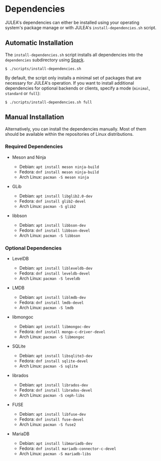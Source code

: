 # Dependencies

JULEA's dependencies can either be installed using your operating system's package manage or with JULEA's `install-dependencies.sh` script.

## Automatic Installation

The `install-dependencies.sh` script installs all dependencies into the `dependencies` subdirectory using [Spack](https://spack.io/).

```console
$ ./scripts/install-dependencies.sh
```

By default, the script only installs a minimal set of packages that are necessary for JULEA's operation.
If you want to install additional dependencies for optional backends or clients, specify a mode (`minimal`, `standard` or `full`):

```console
$ ./scripts/install-dependencies.sh full
```

## Manual Installation

Alternatively, you can install the dependencies manually.
Most of them should be available within the repositories of Linux distributions.

### Required Dependencies

- Meson and Ninja
  - Debian: `apt install meson ninja-build`
  - Fedora: `dnf install meson ninja-build`
  - Arch Linux: `pacman -S meson ninja`

- GLib
  - Debian: `apt install libglib2.0-dev`
  - Fedora: `dnf install glib2-devel`
  - Arch Linux: `pacman -S glib2`

- libbson
  - Debian: `apt install libbson-dev`
  - Fedora: `dnf install libbson-devel`
  - Arch Linux: `pacman -S libbson`

### Optional Dependencies

- LevelDB
  - Debian: `apt install libleveldb-dev`
  - Fedora: `dnf install leveldb-devel`
  - Arch Linux: `pacman -S leveldb`

- LMDB
  - Debian: `apt install liblmdb-dev`
  - Fedora: `dnf install lmdb-devel`
  - Arch Linux: `pacman -S lmdb`

- libmongoc
  - Debian: `apt install libmongoc-dev`
  - Fedora: `dnf install mongo-c-driver-devel`
  - Arch Linux: `pacman -S libmongoc`

- SQLite
  - Debian: `apt install libsqlite3-dev`
  - Fedora: `dnf install sqlite-devel`
  - Arch Linux: `pacman -S sqlite`

- librados
  - Debian: `apt install librados-dev`
  - Fedora: `dnf install librados-devel`
  - Arch Linux: `pacman -S ceph-libs`

- FUSE
  - Debian: `apt install libfuse-dev`
  - Fedora: `dnf install fuse-devel`
  - Arch Linux: `pacman -S fuse2`

- MariaDB
  - Debian: `apt install libmariadb-dev`
  - Fedora: `dnf install mariadb-connector-c-devel`
  - Arch Linux: `pacman -S mariadb-libs`
